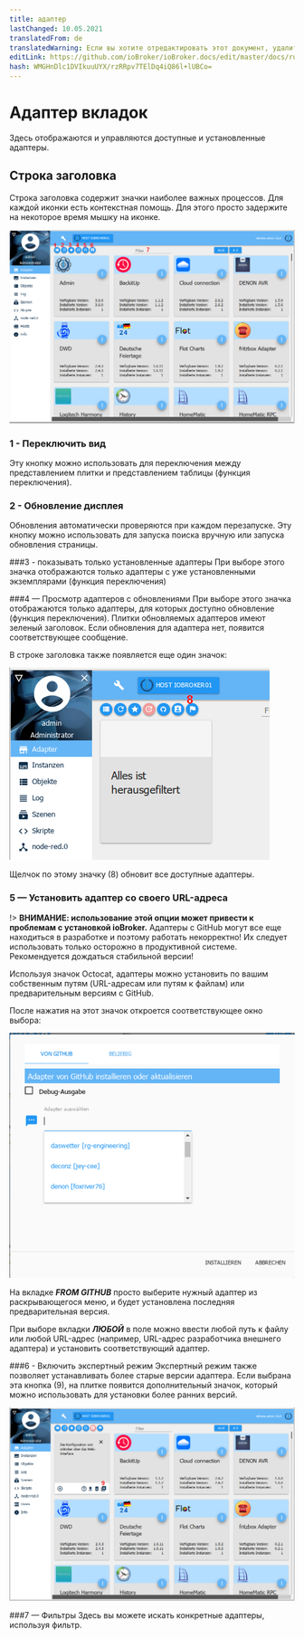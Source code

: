 ```yaml
---
title: адаптер
lastChanged: 10.05.2021
translatedFrom: de
translatedWarning: Если вы хотите отредактировать этот документ, удалите поле «translationFrom», в противном случае этот документ будет снова автоматически переведен
editLink: https://github.com/ioBroker/ioBroker.docs/edit/master/docs/ru/admin/adapter.md
hash: WMGHnDlc1DVIkuuUYX/rzRRpv7TElDq4iQ86l+lUBCo=
---
```

# Адаптер вкладок
Здесь отображаются и управляются доступные и установленные адаптеры.

## Строка заголовка
Строка заголовка содержит значки наиболее важных процессов. Для каждой иконки есть контекстная помощь. Для этого просто задержите на некоторое время мышку на иконке.

![Вкладка «Администратор»](../../de/admin/media/ADMIN_Adapter_Kachel_numbers.png)

### 1 - Переключить вид
Эту кнопку можно использовать для переключения между представлением плитки и представлением таблицы (функция переключения).

### 2 - Обновление дисплея
Обновления автоматически проверяются при каждом перезапуске. Эту кнопку можно использовать для запуска поиска вручную или запуска обновления страницы.

###3 - показывать только установленные адаптеры
При выборе этого значка отображаются только адаптеры с уже установленными экземплярами (функция переключения)

###4 — Просмотр адаптеров с обновлениями
При выборе этого значка отображаются только адаптеры, для которых доступно обновление (функция переключения). Плитки обновляемых адаптеров имеют зеленый заголовок. Если обновления для адаптера нет, появится соответствующее сообщение.

В строке заголовка также появляется еще один значок:

![Вкладка «Администратор»](../../de/admin/media/ADMIN_Adapter_Kachel_upgradeable.png)

Щелчок по этому значку (8) обновит все доступные адаптеры.

### 5 — Установить адаптер со своего URL-адреса
!> **ВНИМАНИЕ: использование этой опции может привести к проблемам с установкой ioBroker.** Адаптеры с GitHub могут все еще находиться в разработке и поэтому работать некорректно! Их следует использовать только осторожно в продуктивной системе. Рекомендуется дождаться стабильной версии!

Используя значок Octocat, адаптеры можно установить по вашим собственным путям (URL-адресам или путям к файлам) или предварительным версиям с GitHub.

После нажатия на этот значок откроется соответствующее окно выбора:

![Установка GitHub](../../de/admin/media/ADMIN_Adapter_GitHub.png)

На вкладке ***FROM GITHUB*** просто выберите нужный адаптер из раскрывающегося меню, и будет установлена последняя предварительная версия.

При выборе вкладки ***ЛЮБОЙ*** в поле можно ввести любой путь к файлу или любой URL-адрес (например, URL-адрес разработчика внешнего адаптера) и установить соответствующий адаптер.

###6 - Включить экспертный режим
Экспертный режим также позволяет устанавливать более старые версии адаптера. Если выбрана эта кнопка (9), на плитке появится дополнительный значок, который можно использовать для установки более ранних версий.

![Установка других версий](../../de/admin/media/ADMIN_Adapter_Kachel_versions.png)

###7 — Фильтры
Здесь вы можете искать конкретные адаптеры, используя фильтр.